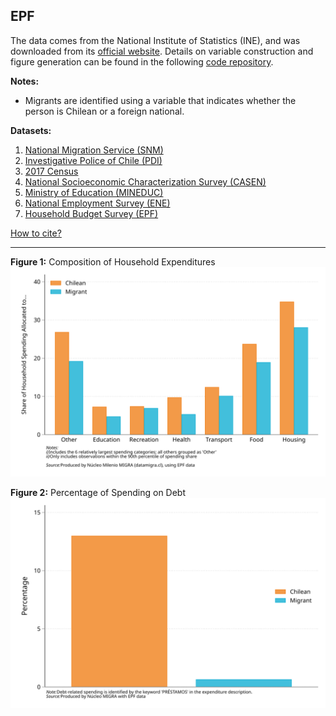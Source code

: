 ## EPF  
The data comes from the National Institute of Statistics (INE), and was downloaded from its [official website](https://www.ine.gob.cl/estadisticas/sociales/ingresos-y-gastos/encuesta-de-presupuestos-familiares). Details on variable construction and figure generation can be found in the following [code repository](https://github.com/NucleoMIGRA/Plataforma_privado/tree/main/bases/EPF).  

**Notes:**  
- Migrants are identified using a variable that indicates whether the person is Chilean or a foreign national.  

**Datasets:**
1. [National Migration Service (SNM)](../eng_md/SNM.md)
2. [Investigative Police of Chile (PDI)](../eng_md/PDI.md)
3. [2017 Census](../eng_md/CENSO.md)
4. [National Socioeconomic Characterization Survey (CASEN)](../eng_md/CASEN.md)
5. [Ministry of Education (MINEDUC)](../eng_md/MINEDUC.md)
6. [National Employment Survey (ENE)](../eng_md/ENE.md)
7. [Household Budget Survey (EPF)](./EPF.md)

[How to cite?](../eng_md/citation.md)

---

**Figure 1:** Composition of Household Expenditures  
![figura_1](https://raw.githubusercontent.com/NucleoMIGRA/migra/1804bf8e26a30f43f9941fd929b2cdf920a99a62/eng/EPF/figures_svg/figura_1.svg)

**Figure 2:** Percentage of Spending on Debt  
![figura_2](https://raw.githubusercontent.com/NucleoMIGRA/migra/1804bf8e26a30f43f9941fd929b2cdf920a99a62/eng/EPF/figures_svg/figura_2.svg)
